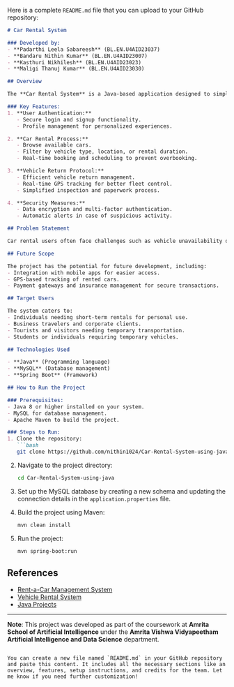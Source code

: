 Here is a complete `README.md` file that you can upload to your GitHub repository:

```md
# Car Rental System

### Developed by:
- **Padarthi Leela Sabareesh** (BL.EN.U4AID23037)
- **Bandaru Nithin Kumar** (BL.EN.U4AID23007)
- **Kasthuri Nikhilesh** (BL.EN.U4AID23023)
- **Maligi Thanuj Kumar** (BL.EN.U4AID23030)

## Overview

The **Car Rental System** is a Java-based application designed to simplify and manage the car rental process. The project addresses common issues like vehicle availability, transparent pricing, and ease of vehicle management through a user-friendly interface. It allows users to rent cars and enables rental agencies to manage bookings and vehicle availability efficiently.

### Key Features:
1. **User Authentication:**
   - Secure login and signup functionality.
   - Profile management for personalized experiences.

2. **Car Rental Process:**
   - Browse available cars.
   - Filter by vehicle type, location, or rental duration.
   - Real-time booking and scheduling to prevent overbooking.

3. **Vehicle Return Protocol:**
   - Efficient vehicle return management.
   - Real-time GPS tracking for better fleet control.
   - Simplified inspection and paperwork process.

4. **Security Measures:**
   - Data encryption and multi-factor authentication.
   - Automatic alerts in case of suspicious activity.

## Problem Statement

Car rental users often face challenges such as vehicle unavailability during peak times, unclear pricing structures, and poorly maintained vehicles. This system aims to solve these issues by improving vehicle inventory management, offering transparent pricing, and ensuring a seamless user experience.

## Future Scope

The project has the potential for future development, including:
- Integration with mobile apps for easier access.
- GPS-based tracking of rented cars.
- Payment gateways and insurance management for secure transactions.

## Target Users

The system caters to:
- Individuals needing short-term rentals for personal use.
- Business travelers and corporate clients.
- Tourists and visitors needing temporary transportation.
- Students or individuals requiring temporary vehicles.

## Technologies Used

- **Java** (Programming language)
- **MySQL** (Database management)
- **Spring Boot** (Framework)

## How to Run the Project

### Prerequisites:
- Java 8 or higher installed on your system.
- MySQL for database management.
- Apache Maven to build the project.

### Steps to Run:
1. Clone the repository:
   ```bash
   git clone https://github.com/nithin1024/Car-Rental-System-using-java.git
   ```

2. Navigate to the project directory:
   ```bash
   cd Car-Rental-System-using-java
   ```

3. Set up the MySQL database by creating a new schema and updating the connection details in the `application.properties` file.

4. Build the project using Maven:
   ```bash
   mvn clean install
   ```

5. Run the project:
   ```bash
   mvn spring-boot:run
   ```

## References

- [Rent-a-Car Management System](https://github.com/AbdullahShahid01/Rent-a-Car-Management-System)
- [Vehicle Rental System](https://github.com/rmit-s3465920-labib-ali/Vehicle-Rental-System)
- [Java Projects](https://github.com/jaswanthsngp/Java-Project)

---

**Note**: This project was developed as part of the coursework at **Amrita School of Artificial Intelligence** under the **Amrita Vishwa Vidyapeetham Artificial Intelligence and Data Science** department.

```

You can create a new file named `README.md` in your GitHub repository and paste this content. It includes all the necessary sections like an overview, features, setup instructions, and credits for the team. Let me know if you need further customization!
